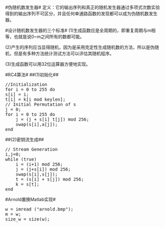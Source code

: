 #伪随机数发生器#
定义：它的输出序列和真正的随机发生器通过多项式次数实验得到的输出序列不可区分，并且任何单通路函数的发现都可以成为伪随机数发生器。

#设计随机数发生器的三个标准#
(1)生成函数应是全周期的，即重复周期与m相等，也就是说0~m之间所有的数都可能。

(2)产生的序列应当显得随机，因为是采用克定性生成随机数的方法，所以是伪随机，但是有多种方法统计测试方法可以评估其随机程序。

(3)生成函数可以用32位运算器方便地实现。


#RC4算法#
##(1)初始化##
<pre>//Initialization
for i = 0 to 255 do
s[i] = i;
t[i] = k[i mod keylen];
// Initial Permutation of s
j = 0;
for i = 0 to 255 do
    j = (j + s[i] t[j]) mod 256;
    swap(s[i],a[j]);
end
</pre>
##(2)密钥流生成##
<pre>
// Stream Generation
i,j=0;
while (true)
    i = (i+1) mod 256;
    j = (j+s[i]) mod 256;
    swap(s[i],s[j]);
    t = (s[i] + s[j]) mod 256;
    k = s[t];
end
</pre>


#Arnold置换Matlab实现#
<pre>
w = imread ("arnold.bmp");
m = w;
size_w = size(w);

</pre>

